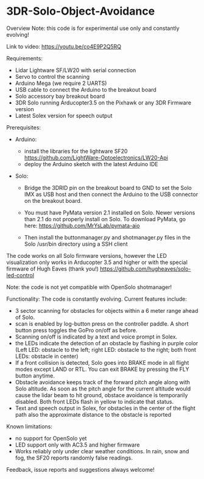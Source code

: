 # 3DR-Solo-Object-Avoidance

Overview
Note: this code is for experimental use only and constantly evolving!

Link to video:
https://youtu.be/co4E9P2Q5RQ

Requirements:
- Lidar Lightware SF/LW20 with serial connection
- Servo to control the scanning
- Arduino Mega (we require 2 UARTS)
- USB cable to connect the Arduino to the breakout board
- Solo accessory bay breakout board
- 3DR Solo running Arducopter3.5 on the Pixhawk or any 3DR Firmware version
- Latest Solex version for speech output

Prerequisites:
- Arduino:
  - install the libraries for the lightware SF20 https://github.com/LightWare-Optoelectronics/LW20-Api
  - deploy the Arduino sketch with the latest Arduino IDE
  
- Solo:
  - Bridge the 3DRID pin on the breakout board to GND to set the Solo IMX as USB host and then connect the Arduino to the USB connector on the breakout board.
  - You must have PyMata version 2.1 installed on Solo. Newer versions than 2.1 do not properly install on Solo. To download PyMata, go here: https://github.com/MrYsLab/pymata-aio

  - Then install the buttonmanager.py and shotmanager.py files in the Solo /usr/bin directory using a SSH client

The code works on all Solo firmware versions, however the LED visualization only works in Arducopter 3.5 and higher or with the special firmware of Hugh Eaves (thank you!) https://github.com/hugheaves/solo-led-control

Note: the code is not yet compatible with OpenSolo shotmanager!

Functionality:
The code is constantly evolving. Current features include:
- 3 sector scanning for obstacles for objects within a 6 meter range ahead of Solo.
- scan is enabled by log-button press on the controller paddle. A short button press toggles the GoPro on/off as before.
- Scanning on/off is indicated by a text and voice prompt in Solex.
- the LEDs indicate the detection of an obstacle by flashing in purple color (Left LED: obstacle to the left; right LED: obstacle to the right; both front LEDs: obstacle in center)
- If a front collision is detected, Solo goes into BRAKE mode in all flight modes except LAND or RTL. You can exit BRAKE by pressing the FLY button anytime.
- Obstacle avoidance keeps track of the forward pitch angle along with Solo altitude. As soon as the pitch angle for the current altitude would cause the lidar beam to hit ground, obstace avoidance is temporarily disabled. Both front LEDs flash in yellow to indicate that status.
- Text and speech output in Solex, for obstacles in the center of the flight path also the approximate distance to the obstacle is reported

Known limitations:
- no support for OpenSolo yet
- LED support only with AC3.5 and higher firmware
- Works reliably only under clear weather conditions. In rain, snow and fog, the SF20 reports randomly false readings. 

Feedback, issue reports and suggestions always welcome!
